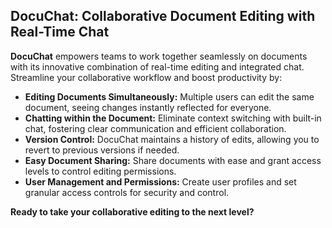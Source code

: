 ## **DocuChat: Collaborative Document Editing with Real-Time Chat**

**DocuChat** empowers teams to work together seamlessly on documents with its innovative combination of real-time editing and integrated chat. Streamline your collaborative workflow and boost productivity by:

* **Editing Documents Simultaneously:** Multiple users can edit the same document, seeing changes instantly reflected for everyone.
* **Chatting within the Document:** Eliminate context switching with built-in chat, fostering clear communication and efficient collaboration.
* **Version Control:** DocuChat maintains a history of edits, allowing you to revert to previous versions if needed.
* **Easy Document Sharing:** Share documents with ease and grant access levels to control editing permissions.
* **User Management and Permissions:**  Create user profiles and set granular access controls for security and control.

**Ready to take your collaborative editing to the next level?**
